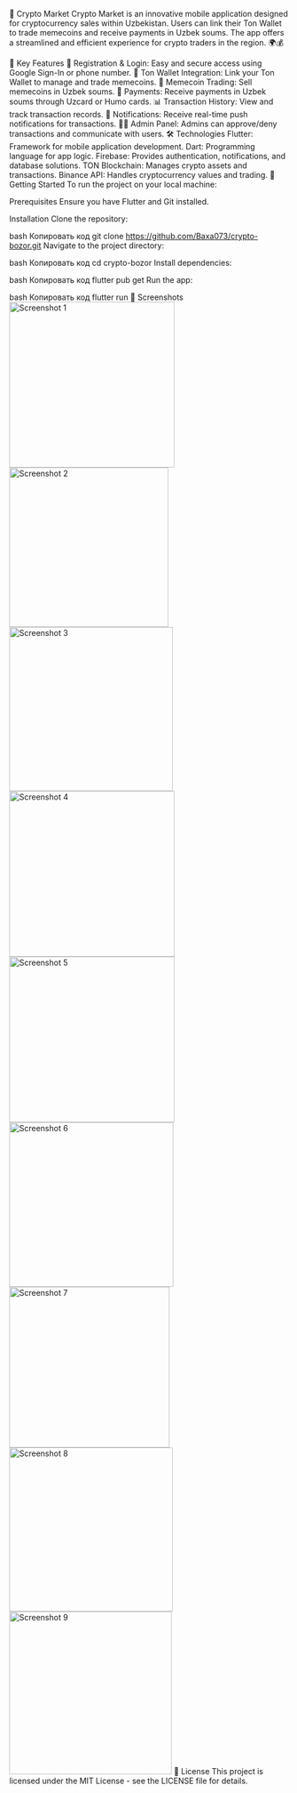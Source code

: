 🚀 Crypto Market
Crypto Market is an innovative mobile application designed for cryptocurrency sales within Uzbekistan. Users can link their Ton Wallet to trade memecoins and receive payments in Uzbek soums. The app offers a streamlined and efficient experience for crypto traders in the region. 🌍💰

📱 Key Features
🔐 Registration & Login: Easy and secure access using Google Sign-In or phone number.
🔗 Ton Wallet Integration: Link your Ton Wallet to manage and trade memecoins.
💸 Memecoin Trading: Sell memecoins in Uzbek soums.
🏦 Payments: Receive payments in Uzbek soums through Uzcard or Humo cards.
📊 Transaction History: View and track transaction records.
🔔 Notifications: Receive real-time push notifications for transactions.
👨‍💻 Admin Panel: Admins can approve/deny transactions and communicate with users.
🛠 Technologies
Flutter: Framework for mobile application development.
Dart: Programming language for app logic.
Firebase: Provides authentication, notifications, and database solutions.
TON Blockchain: Manages crypto assets and transactions.
Binance API: Handles cryptocurrency values and trading.
🚀 Getting Started
To run the project on your local machine:

Prerequisites
Ensure you have Flutter and Git installed.

Installation
Clone the repository:

bash
Копировать код
git clone https://github.com/Baxa073/crypto-bozor.git
Navigate to the project directory:

bash
Копировать код
cd crypto-bozor
Install dependencies:

bash
Копировать код
flutter pub get
Run the app:

bash
Копировать код
flutter run
📸 Screenshots
<img width="298" alt="Screenshot 1" src="https://github.com/user-attachments/assets/1b4efdc7-c114-4c6b-a573-9e66333b0862"> <img width="287" alt="Screenshot 2" src="https://github.com/user-attachments/assets/bc0cf93f-18bf-4f78-a488-d1ca00ca232e"> <img width="295" alt="Screenshot 3" src="https://github.com/user-attachments/assets/f7621f63-9204-4a5f-92b5-fe8bab87855d"> <img width="298" alt="Screenshot 4" src="https://github.com/user-attachments/assets/03c90d7c-4bda-4be8-a4a6-dbfd24e00445"> <img width="298" alt="Screenshot 5" src="https://github.com/user-attachments/assets/c8c2abc3-da56-4bfb-be93-c3d1aa8324ba"> <img width="296" alt="Screenshot 6" src="https://github.com/user-attachments/assets/db632546-afda-48de-8976-7c2f70a72440"> <img width="289" alt="Screenshot 7" src="https://github.com/user-attachments/assets/2d76ecef-88f7-44ea-9746-bf65c543c4a4"> <img width="295" alt="Screenshot 8" src="https://github.com/user-attachments/assets/ad98ce93-9e57-45c9-9f6c-fa61a9b91447"> <img width="293" alt="Screenshot 9" src="https://github.com/user-attachments/assets/df0dc9c7-92e5-4f18-9087-d6a4521736c0">
📄 License
This project is licensed under the MIT License - see the LICENSE file for details.
